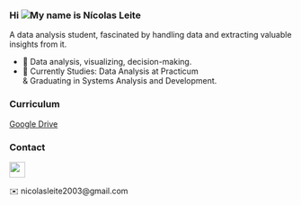 ### Hi ![](https://user-images.githubusercontent.com/18350557/176309783-0785949b-9127-417c-8b55-ab5a4333674e.gif)My name is Nícolas Leite
A data analysis student, fascinated by handling data and extracting valuable insights from it. <br>
* 🧠  Data analysis, visualizing, decision-making. <br>
* 🚀  Currently Studies: Data Analysis at Practicum <br>
    &  Graduating in Systems Analysis and Development.

### Curriculum
[Google Drive](https://docs.google.com/document/d/1NF0atF--Q2LMm9rLnYOliU_N198Oe6Ri/edit?usp=share_link&ouid=115620969893778032359&rtpof=true&sd=true)

### Contact
<p align="left"></a> <a href="https://www.linkedin.com/in/nicolas-leite-4b088a268/" target="_blank" rel="noreferrer"><img src="https://raw.githubusercontent.com/danielcranney/readme-generator/main/public/icons/socials/linkedin.svg" width="28" height="28" /></a>
</p>
✉️  nicolasleite2003@gmail.com
